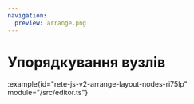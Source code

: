 ```yaml
---
navigation:
  preview: arrange.png
---
```


# Упорядкування вузлів

:example{id="rete-js-v2-arrange-layout-nodes-ri75lp" module="/src/editor.ts"}
